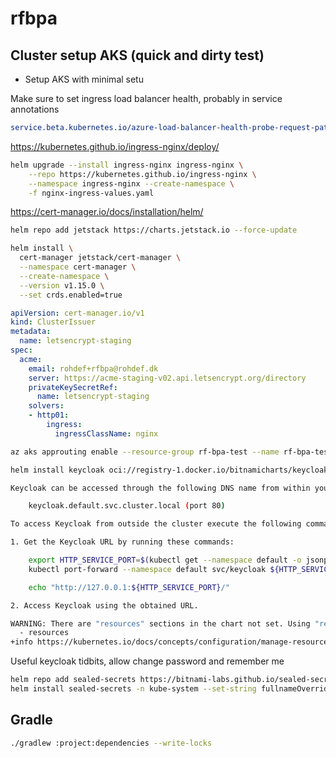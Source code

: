 # rfbpa

## Cluster setup AKS (quick and dirty test)

* Setup AKS with minimal setu

Make sure to set ingress load balancer health, probably in service annotations

```yaml
service.beta.kubernetes.io/azure-load-balancer-health-probe-request-path: /healthz
```

https://kubernetes.github.io/ingress-nginx/deploy/
```bash
helm upgrade --install ingress-nginx ingress-nginx \
    --repo https://kubernetes.github.io/ingress-nginx \
    --namespace ingress-nginx --create-namespace \
    -f nginx-ingress-values.yaml
```

https://cert-manager.io/docs/installation/helm/
```bash
helm repo add jetstack https://charts.jetstack.io --force-update

helm install \
  cert-manager jetstack/cert-manager \
  --namespace cert-manager \
  --create-namespace \
  --version v1.15.0 \
  --set crds.enabled=true
```

```yaml
apiVersion: cert-manager.io/v1
kind: ClusterIssuer
metadata:
  name: letsencrypt-staging
spec:
  acme:
    email: rohdef+rfbpa@rohdef.dk
    server: https://acme-staging-v02.api.letsencrypt.org/directory
    privateKeySecretRef:
      name: letsencrypt-staging
    solvers:
    - http01:
        ingress:
          ingressClassName: nginx
```

```bash
az aks approuting enable --resource-group rf-bpa-test --name rf-bpa-test-2
```


```bash
helm install keycloak oci://registry-1.docker.io/bitnamicharts/keycloak
```

```bash
Keycloak can be accessed through the following DNS name from within your cluster:

    keycloak.default.svc.cluster.local (port 80)

To access Keycloak from outside the cluster execute the following commands:

1. Get the Keycloak URL by running these commands:

    export HTTP_SERVICE_PORT=$(kubectl get --namespace default -o jsonpath="{.spec.ports[?(@.name=='http')].port}" services keycloak)
    kubectl port-forward --namespace default svc/keycloak ${HTTP_SERVICE_PORT}:${HTTP_SERVICE_PORT} &

    echo "http://127.0.0.1:${HTTP_SERVICE_PORT}/"

2. Access Keycloak using the obtained URL.

WARNING: There are "resources" sections in the chart not set. Using "resourcesPreset" is not recommended for production. For production installations, please set the following values according to your workload needs:
  - resources
+info https://kubernetes.io/docs/concepts/configuration/manage-resources-containers/
```

Useful keycloak tidbits, allow change password and remember me


```bash
helm repo add sealed-secrets https://bitnami-labs.github.io/sealed-secrets
helm install sealed-secrets -n kube-system --set-string fullnameOverride=sealed-secrets-controller sealed-secrets/sealed-secrets
```


## Gradle

```bash
./gradlew :project:dependencies --write-locks
```
